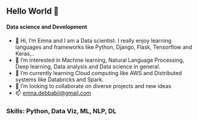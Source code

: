 ## Hello World 👋
#### Data science and Development 
- 👋 Hi, I’m Emna and I am a Data scientist. I really enjoy learning languages and frameworks like Python, Django, Flask, Tensorflow and Keras,..
- 👀 I’m interested in Machine learning, Natural Language Processing, Deep learning, Data analysis and Data science in general.
- 🌱 I’m currently learning Cloud computing like AWS and Distributed systems like Databricks and Spark.
- 💞️ I’m looking to collaborate on diverse projects and new ideas
- 📫 emna.debbabii@gmail.com

### Skills: Python, Data Viz, ML, NLP, DL





